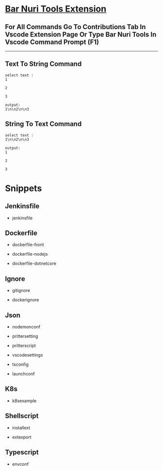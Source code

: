 # [Bar Nuri Tools Extension](https://marketplace.visualstudio.com/items?itemName=Bar.bar-nuri-tools)

## For All Commands Go To Contributions Tab In Vscode Extension Page Or Type Bar Nuri Tools In Vscode Command Prompt (F1)

---

## Text To String Command

```
select text :
1

2

3

output:
1\n\n2\n\n3
```

## String To Text Command

```
select text :
1\n\n2\n\n3

output:
1

2

3
```

# Snippets

## Jenkinsfile

-   jenkinsfile

## Dockerfile

-   dockerfile-front

-   dockerfile-nodejs

-   dockerfile-dotnetcore

## Ignore

-   gitignore

-   dockerignore

## Json

-   nodemonconf

-   prittersetting

-   pritterscript

-   vscodesettings

-   tsconfig

-   launchconf

## K8s

-   k8sexample

## Shellscript

-   installext

-   extexport

## Typescript

-   envconf

